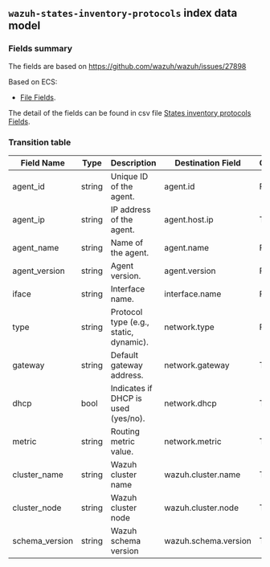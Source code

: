 ## `wazuh-states-inventory-protocols` index data model

### Fields summary

The fields are based on https://github.com/wazuh/wazuh/issues/27898

Based on ECS:

- [File Fields](https://www.elastic.co/guide/en/ecs/current/ecs-file.html).

The detail of the fields can be found in csv file [States inventory protocols Fields](fields.csv).

### Transition table

| Field Name     | Type   | Description                            | Destination Field    | Custom |
| -------------- | ------ | -------------------------------------- | -------------------- | ------ |
| agent_id       | string | Unique ID of the agent.                | agent.id             | FALSE  |
| agent_ip       | string | IP address of the agent.               | agent.host.ip        | TRUE   |
| agent_name     | string | Name of the agent.                     | agent.name           | FALSE  |
| agent_version  | string | Agent version.                         | agent.version        | FALSE  |
| iface          | string | Interface name.                        | interface.name       | FALSE  |
| type           | string | Protocol type (e.g., static, dynamic). | network.type         | FALSE  |
| gateway        | string | Default gateway address.               | network.gateway      | TRUE   |
| dhcp           | bool   | Indicates if DHCP is used (yes/no).    | network.dhcp         | TRUE   |
| metric         | string | Routing metric value.                  | network.metric       | TRUE   |
| cluster_name   | string | Wazuh cluster name                     | wazuh.cluster.name   | TRUE   |
| cluster_node   | string | Wazuh cluster node                     | wazuh.cluster.node   | TRUE   |
| schema_version | string | Wazuh schema version                   | wazuh.schema.version | TRUE   |

